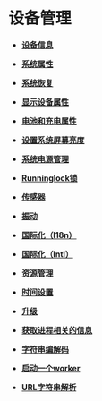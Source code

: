 # 设备管理<a name="ZH-CN_TOPIC_0000001163932186"></a>

-   **[设备信息](js-apis-deviceinfo.md)**  

-   **[系统属性](js-apis-systemparameter.md)**  

-   **[系统恢复](js-apis-update.md)**  

-   **[显示设备属性](js-apis-display.md)**  

-   **[电池和充电属性](js-apis-batteryinfo.md)**  

-   **[设置系统屏幕亮度](js-apis-brightness.md)**  

-   **[系统电源管理](js-apis-power.md)**  

-   **[Runninglock锁](js-apis-runninglock.md)**  

-   **[传感器](js-apis-sensor.md)**  

-   **[振动](js-apis-vibrate.md)**  

-   **[国际化（I18n）](js-apis-i18n.md)**  

-   **[国际化（Intl）](js-apis-intl.md)**  

-   **[资源管理](js-apis-resourcemanage.md)**  

-   **[时间设置](js-apis-systemtime.md)**  

-   **[升级](js-apis-libupdateclient.md)**  

-   **[获取进程相关的信息](js-apis-process.md)**  

-   **[字符串编解码](js-apis-util.md)**  

-   **[启动一个worker](js-apis-worker.md)**  

-   **[URL字符串解析](js-apis-url.md)**  


